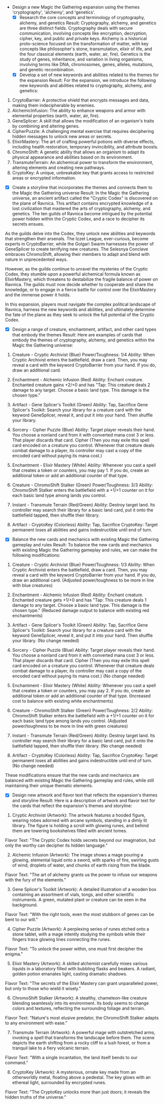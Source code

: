 - Design a new Magic the Gathering expansion using the themes 'cryptography', 'alchemy', and 'genetics'.
  - [x] Research the core concepts and terminology of cryptography, alchemy, and genetics
    Result: Cryptography, alchemy, and genetics are three distinct fields. Cryptography deals with secure communication, involving concepts like encryption, decryption, cipher, key, and public and private keys. Alchemy is a historical proto-science focused on the transformation of matter, with key concepts like philosopher's stone, transmutation, elixir of life, and the four classical elements (earth, water, air, fire). Genetics is the study of genes, inheritance, and variation in living organisms, involving terms like DNA, chromosomes, genes, alleles, mutations, and genetic recombination.
  - [x] Develop a set of new keywords and abilities related to the themes for the expansion
    Result: For the expansion, we introduce the following new keywords and abilities related to cryptography, alchemy, and genetics:

1. CryptoBarrier: A protective shield that encrypts messages and data, making them indecipherable by enemies.
2. AlchemicInfusion: The ability to enhance weapons and armor with elemental properties (earth, water, air, fire).
3. GeneSplicer: A skill that allows the modification of an organism's traits by combining and altering genes.
4. CipherPuzzle: A challenging mental exercise that requires deciphering hidden messages to unlock new areas or secrets.
5. ElixirMastery: The art of crafting powerful potions with diverse effects, including health restoration, temporary invincibility, and attribute boosts.
6. ChromoShift: A genetic ability that allows an organism to adapt its physical appearance and abilities based on its environment.
7. TransmuteTerrain: An alchemical power to transform the environment, altering elements and creating new pathways.
8. CryptoKey: A unique, unbreakable key that grants access to restricted areas or encrypted information.
  - [x] Create a storyline that incorporates the themes and connects them to the Magic the Gathering universe
    Result: In the Magic the Gathering universe, an ancient artifact called the "Cryptic Codex" is discovered on the plane of Ravnica. This artifact contains encrypted knowledge of a lost civilization that mastered the arts of cryptography, alchemy, and genetics. The ten guilds of Ravnica become intrigued by the potential power hidden within the Cryptic Codex, and a race to decipher its secrets ensues.

As the guilds delve into the Codex, they unlock new abilities and keywords that strengthen their arsenals. The Izzet League, ever-curious, become experts in CryptoBarrier, while the Golgari Swarm harnesses the power of GeneSplicer to create terrifying new creatures. The Selesnya Conclave embraces ChromoShift, allowing their members to adapt and blend with nature in unprecedented ways.

However, as the guilds continue to unravel the mysteries of the Cryptic Codex, they stumble upon a powerful alchemical formula known as ElixirMastery, which threatens to destabilize the fragile balance of power on Ravnica. The guilds must now decide whether to cooperate and share the knowledge, or to engage in a fierce battle for control over the ElixirMastery and the immense power it holds.

In this expansion, players must navigate the complex political landscape of Ravnica, harness the new keywords and abilities, and ultimately determine the fate of the plane as they seek to unlock the full potential of the Cryptic Codex.
  - [x] Design a range of creature, enchantment, artifact, and other card types that embody the themes
    Result: Here are examples of cards that embody the themes of cryptography, alchemy, and genetics within the Magic the Gathering universe:

1. Creature - Cryptic Archivist (Blue)
Power/Toughness: 1/4
Ability: When Cryptic Archivist enters the battlefield, draw a card. Then, you may reveal a card with the keyword CryptoBarrier from your hand. If you do, draw an additional card.

2. Enchantment - Alchemic Infusion (Red)
Ability: Enchant creature. Enchanted creature gains +2/+0 and has "Tap: This creature deals 2 damage to any target. Choose a basic land type. This damage is the chosen type."

3. Artifact - Gene Splicer's Toolkit (Green)
Ability: Tap, Sacrifice Gene Splicer's Toolkit: Search your library for a creature card with the keyword GeneSplicer, reveal it, and put it into your hand. Then shuffle your library.

4. Sorcery - Cipher Puzzle (Blue)
Ability: Target player reveals their hand. You choose a nonland card from it with converted mana cost 3 or less. That player discards that card. Cipher (Then you may exile this spell card encoded on a creature you control. Whenever that creature deals combat damage to a player, its controller may cast a copy of the encoded card without paying its mana cost.)

5. Enchantment - Elixir Mastery (White)
Ability: Whenever you cast a spell that creates a token or counters, you may pay 1. If you do, create an additional token or add an additional counter of that type.

6. Creature - ChromoShift Stalker (Green)
Power/Toughness: 3/3
Ability: ChromoShift Stalker enters the battlefield with a +1/+1 counter on it for each basic land type among lands you control.

7. Instant - Transmute Terrain (Red/Green)
Ability: Destroy target land. Its controller may search their library for a basic land card, put it onto the battlefield tapped, then shuffle their library.

8. Artifact - CryptoKey (Colorless)
Ability: Tap, Sacrifice CryptoKey: Target permanent loses all abilities and gains indestructible until end of turn.
  - [x] Balance the new cards and mechanics with existing Magic the Gathering gameplay and rules
    Result: To balance the new cards and mechanics with existing Magic the Gathering gameplay and rules, we can make the following modifications:

1. Creature - Cryptic Archivist (Blue)
Power/Toughness: 1/3
Ability: When Cryptic Archivist enters the battlefield, draw a card. Then, you may reveal a card with the keyword CryptoBarrier from your hand. If you do, draw an additional card. (Adjusted power/toughness to be more in line with blue creatures)

2. Enchantment - Alchemic Infusion (Red)
Ability: Enchant creature. Enchanted creature gets +1/+0 and has "Tap: This creature deals 1 damage to any target. Choose a basic land type. This damage is the chosen type." (Reduced damage output to balance with existing red enchantments)

3. Artifact - Gene Splicer's Toolkit (Green)
Ability: Tap, Sacrifice Gene Splicer's Toolkit: Search your library for a creature card with the keyword GeneSplicer, reveal it, and put it into your hand. Then shuffle your library. (No change needed)

4. Sorcery - Cipher Puzzle (Blue)
Ability: Target player reveals their hand. You choose a nonland card from it with converted mana cost 3 or less. That player discards that card. Cipher (Then you may exile this spell card encoded on a creature you control. Whenever that creature deals combat damage to a player, its controller may cast a copy of the encoded card without paying its mana cost.) (No change needed)

5. Enchantment - Elixir Mastery (White)
Ability: Whenever you cast a spell that creates a token or counters, you may pay 2. If you do, create an additional token or add an additional counter of that type. (Increased cost to balance with existing white enchantments)

6. Creature - ChromoShift Stalker (Green)
Power/Toughness: 2/2
Ability: ChromoShift Stalker enters the battlefield with a +1/+1 counter on it for each basic land type among lands you control. (Adjusted power/toughness to be more in line with green creatures)

7. Instant - Transmute Terrain (Red/Green)
Ability: Destroy target land. Its controller may search their library for a basic land card, put it onto the battlefield tapped, then shuffle their library. (No change needed)

8. Artifact - CryptoKey (Colorless)
Ability: Tap, Sacrifice CryptoKey: Target permanent loses all abilities and gains indestructible until end of turn. (No change needed)

These modifications ensure that the new cards and mechanics are balanced with existing Magic the Gathering gameplay and rules, while still maintaining their unique thematic elements.
  - [x] Design new artwork and flavor text that reflects the expansion's themes and storyline
    Result: Here is a description of artwork and flavor text for the cards that reflect the expansion's themes and storyline:

1. Cryptic Archivist (Artwork): The artwork features a hooded figure, wearing robes adorned with arcane symbols, standing in a dimly lit library. The figure is holding a scroll with glowing runes, and behind them are towering bookshelves filled with ancient tomes.

Flavor Text: "The Cryptic Codex holds secrets beyond our imagination, but only the worthy can decipher its hidden language."

2. Alchemic Infusion (Artwork): The image shows a mage pouring a glowing, elemental liquid onto a sword, with sparks of fire, swirling gusts of wind, droplets of water, and chunks of earth rising from the blade.

Flavor Text: "The art of alchemy grants us the power to infuse our weapons with the fury of the elements."

3. Gene Splicer's Toolkit (Artwork): A detailed illustration of a wooden box containing an assortment of vials, tongs, and other scientific instruments. A green, mutated plant or creature can be seen in the background.

Flavor Text: "With the right tools, even the most stubborn of genes can be bent to our will."

4. Cipher Puzzle (Artwork): A perplexing series of runes etched onto a stone tablet, with a mage intently studying the symbols while their fingers trace glowing lines connecting the runes.

Flavor Text: "To unlock the power within, one must first decipher the enigma."

5. Elixir Mastery (Artwork): A skilled alchemist carefully mixes various liquids in a laboratory filled with bubbling flasks and beakers. A radiant, golden potion emanates light, casting dramatic shadows.

Flavor Text: "The secrets of the Elixir Mastery can grant unparalleled power, but only to those who wield it wisely."

6. ChromoShift Stalker (Artwork): A stealthy, chameleon-like creature blending seamlessly into its environment. Its body seems to change colors and textures, reflecting the surrounding foliage and terrain.

Flavor Text: "Nature's most elusive predator, the ChromoShift Stalker adapts to any environment with ease."

7. Transmute Terrain (Artwork): A powerful mage with outstretched arms, invoking a spell that transforms the landscape before them. The scene depicts the earth shifting from a rocky cliff to a lush forest, or from a tranquil lake to a fiery volcanic terrain.

Flavor Text: "With a single incantation, the land itself bends to our command."

8. CryptoKey (Artwork): A mysterious, ornate key made from an otherworldly metal, floating above a pedestal. The key glows with an ethereal light, surrounded by encrypted runes.

Flavor Text: "The CryptoKey unlocks more than just doors; it reveals the hidden truths of the universe."